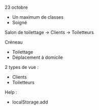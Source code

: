 23 octobre

- Un maximum de classes
- Soigné

Salon de toilettage
-> Clients
-> Toiletteurs

Créneau
- Toilettage
- Déplacement à domicile

2 types de vue :
- Clients
- Toiletteurs



Help :
- localStorage.add
